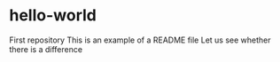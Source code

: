 # hello-world
First repository
This is an example of a README file
Let us see whether there is a difference
